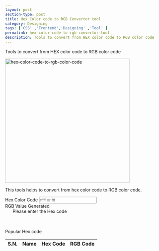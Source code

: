 ```yaml
---
layout: post
section-type: post
title: Hex Color code to RGB Convertor tool
category: Designing
tags: ['CSS' ,'Frontend','Designing' ,'Tool' ]
permalink: hex-color-code-to-rgb-convertor-tool
description: Tools to convert from HEX color code to RGB color code
---
```

Tools to convert from HEX color code to RGB color code
<!--more-->

<img src="{{site.baseurl}}/img/posts/hex-to-rgb.png"
class="img-thumbnail img-rounded" height="400px" alt="hex-color-code-to-rgb-color-code">

<section>
<p>This tools helps to convert from hex color code to RGB color code.
</p>
<form>
    <div class="row">
        <div class="col-md-6">
            <div class="form-group">
                <label for="hexField">Hex Color Code</label>
                <input type="text" class="form-control" id="hexField" placeholder="fffff or fff">
            </div>
        </div>
        <div class="col-md-6">
            <div class="form-group">
                <label for="RGBField">RGB Value Generated</label>
                <p class="bg-primary  px-3" id="RGBField" style="padding-left: 1.5rem; margin: unset!important;">Please enter the Hex code</p>
            </div>
        </div>
    </div>
</form>
</section>

<section>

<p style="margin-top: 3rem">Popular Hex code</p>
<div class="row">
    <div class="col-md-12">
        <table class="table table-hover">
            <thead>
            <tr>
                <th scope="col">S.N.</th>
                <th scope="col">Name</th>
                <th scope="col">Hex Code</th>
                <th scope="col">RGB Code</th>
            </tr>
            </thead>
            <tbody id="hex-rgb-table">
            </tbody>
        </table>
    </div>
</div>
</section>